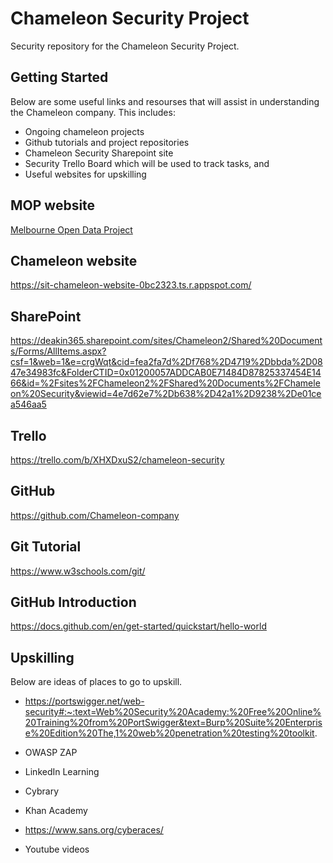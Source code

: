 # Chameleon Security Project
Security repository for the Chameleon Security Project.

## Getting Started
Below are some useful links and resourses that will assist in understanding the Chameleon company. This includes:
- Ongoing chameleon projects
- Github tutorials and project repositories
- Chameleon Security Sharepoint site
- Security Trello Board which will be used to track tasks, and 
- Useful websites for upskilling

## MOP website
[Melbourne Open Data Project 
](https://master-mop-busaytgm.ts.gateway.dev/?fbclid=IwAR0XV3h7i-bvf-DCTQTRWxnmg9yx1-2JDNODqvuzz7FRfNtsI_EdbePXD5A)

## Chameleon website
https://sit-chameleon-website-0bc2323.ts.r.appspot.com/ 

## SharePoint
https://deakin365.sharepoint.com/sites/Chameleon2/Shared%20Documents/Forms/AllItems.aspx?csf=1&web=1&e=crgWqt&cid=fea2fa7d%2Df768%2D4719%2Dbbda%2D0847e34983fc&FolderCTID=0x01200057ADDCAB0E71484D87825337454E1466&id=%2Fsites%2FChameleon2%2FShared%20Documents%2FChameleon%20Security&viewid=4e7d62e7%2Db638%2D42a1%2D9238%2De01cea546aa5

## Trello
https://trello.com/b/XHXDxuS2/chameleon-security
  
## GitHub
https://github.com/Chameleon-company 

## Git Tutorial 
https://www.w3schools.com/git/ 

## GitHub Introduction 
https://docs.github.com/en/get-started/quickstart/hello-world 
 
## Upskilling
Below are ideas of places to go to upskill.  

- https://portswigger.net/web-security#:~:text=Web%20Security%20Academy:%20Free%20Online%20Training%20from%20PortSwigger&text=Burp%20Suite%20Enterprise%20Edition%20The,1%20web%20penetration%20testing%20toolkit. 

- OWASP ZAP 

- LinkedIn Learning 

- Cybrary 

- Khan Academy 

- https://www.sans.org/cyberaces/ 

- Youtube videos 

 


